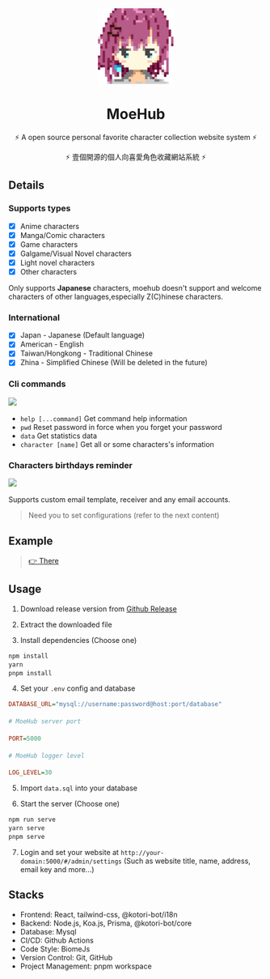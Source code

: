 <!-- markdownlint-disable -->

<div align="center">
<img src="./packages/client/public/favicon.png" alt="logo"/>

# MoeHub

⚡ A open source personal favorite character collection website system ⚡

⚡ 壹個開源的個人向喜愛角色收藏網站系統 ⚡

</div>

## Details

### Supports types

- [x] Anime characters
- [x] Manga/Comic characters
- [x] Game characters
- [x] Galgame/Visual Novel characters
- [x] Light novel characters
- [x] Other characters

Only supports **Japanese** characters, moehub doesn't support and welcome characters of other languages,especially
Z(C)hinese characters.

### International

- [x] Japan - Japanese (Default language)
- [x] American - English
- [x] Taiwan/Hongkong - Traditional Chinese
- [x] Zhina - Simplified Chinese (Will be deleted in the future)

### Cli commands

![](https://pic.imgdb.cn/item/66bd8160d9c307b7e9eb0016.png)

- `help [...command]` Get command help information
- `pwd` Reset password in force when you forget your password
- `data` Get statistics data
- `character [name]` Get all or some characters's information

### Characters birthdays reminder

![](https://pic.imgdb.cn/item/66bd8160d9c307b7e9eaff64.png)

Supports custom email template, receiver and any email accounts.

> Need you to set configurations (refer to the next content)

## Example

> [👉 There](https://m.hotaru.icu)

## Usage

1. Download release version from [Github Release](https://github.com/biyuehu/moehub/releases)

2. Extract the downloaded file

3. Install dependencies (Choose one)

```bash
npm install
yarn
pnpm install
```

4. Set your `.env` config and database


```ini
DATABASE_URL="mysql://username:password@host:port/database"

# MoeHub server port

PORT=5000

# MoeHub logger level

LOG_LEVEL=30
```

5. Import `data.sql` into your database

6. Start the server (Choose one)

```bash
npm run serve
yarn serve
pnpm serve
```

7. Login and set your website at `http://your-domain:5000/#/admin/settings` (Such as website title, name, address,
email key and more...)

## Stacks

- Frontend: React, tailwind-css, @kotori-bot/i18n
- Backend: Node.js, Koa.js, Prisma, @kotori-bot/core
- Database: Mysql
- CI/CD: Github Actions
- Code Style: BiomeJs
- Version Control: Git, GitHub
- Project Management: pnpm workspace
